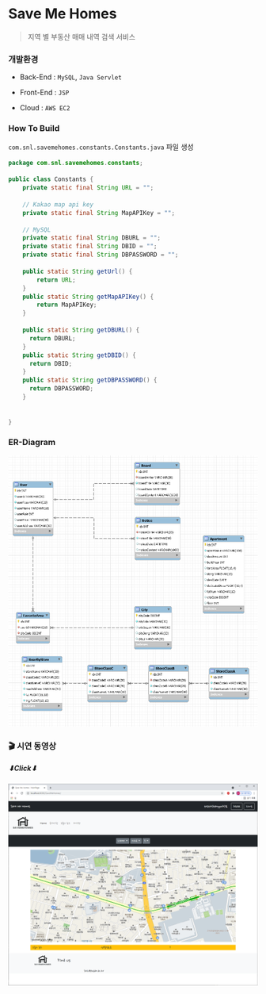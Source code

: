 # Save Me Homes

> 지역 별 부동산 매매 내역 검색 서비스

### 개발환경

* Back-End : `MySQL`, `Java Servlet`

* Front-End : `JSP`

* Cloud : `AWS EC2`

### How To Build

`com.snl.savemehomes.constants.Constants.java` 파일 생성

```java
package com.snl.savemehomes.constants;

public class Constants {
    private static final String URL = "";
    
    // Kakao map api key
    private static final String MapAPIKey = "";
    
    // MySQL 
    private static final String DBURL = "";
    private static final String DBID = "";
    private static final String DBPASSWORD = "";
   
    public static String getUrl() {
        return URL;
    }
    public static String getMapAPIKey() {
        return MapAPIKey;
    }
    
    public static String getDBURL() {
      return DBURL;
    }
    public static String getDBID() {
      return DBID;
    }
    public static String getDBPASSWORD() {
      return DBPASSWORD;
    }
    

}
```



### ER-Diagram

![DB](./assets/DB.png)



### 🎬 시연 동영상

##### ⬇Click⬇

[![시연동영상](./assets/home.png)](https://youtu.be/MoNK_vwkxrM)